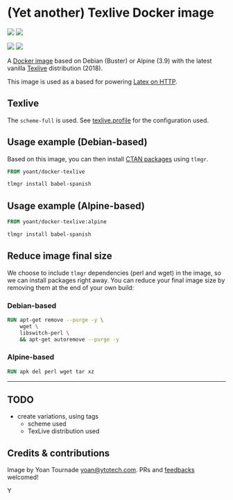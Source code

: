 # (Yet another) Texlive Docker image

[![](https://images.microbadger.com/badges/version/yoant/docker-texlive:debian.svg)](https://hub.docker.com/r/yoant/docker-texlive)
[![](https://images.microbadger.com/badges/image/yoant/docker-texlive:debian.svg)](https://microbadger.com/images/yoant/docker-texlive "Get your own image badge on microbadger.com")

[![](https://images.microbadger.com/badges/version/yoant/docker-texlive:alpine.svg)](https://hub.docker.com/r/yoant/docker-texlive)
[![](https://images.microbadger.com/badges/image/yoant/docker-texlive:alpine.svg)](https://microbadger.com/images/yoant/docker-texlive "Get your own image badge on microbadger.com")

A [Docker image](https://hub.docker.com/r/yoant/docker-texlive) based on Debian (Buster) or Alpine (3.9) with the latest vanilla [Texlive](https://www.tug.org/texlive/quickinstall.html) distribution (2018).

This image is used as a based for powering [Latex on HTTP](https://github.com/YtoTech/latex-on-http).

## Texlive

The `scheme-full` is used. See [texlive.profile](texlive.profile) for the configuration used.

## Usage example (Debian-based)

Based on this image, you can then install [CTAN packages](https://ctan.org/) using `tlmgr`.

```Dockerfile
FROM yoant/docker-texlive

tlmgr install babel-spanish
```

## Usage example (Alpine-based)

```Dockerfile
FROM yoant/docker-texlive:alpine

tlmgr install babel-spanish
```

## Reduce image final size

We choose to include `tlmgr` dependencies (perl and wget) in the image,
so we can install packages right away.
You can reduce your final image size by removing them at the end of your own build:

### Debian-based

```Dockerfile
RUN apt-get remove --purge -y \
    wget \
    libswitch-perl \
    && apt-get autoremove --purge -y
```

### Alpine-based

```Dockerfile
RUN apk del perl wget tar xz
```

--------------------------------

## TODO

* create variations, using tags
  * scheme used
  * TexLive distribution used

## Credits & contributions

Image by Yoan Tournade <yoan@ytotech.com>. PRs and [feedbacks](https://github.com/YtoTech/docker-texlive) welcomed!

Y
